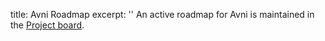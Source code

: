 title: Avni Roadmap
excerpt: ''
An active roadmap for Avni is maintained in the [Project board](https://github.com/orgs/avniproject/projects/2/views/7).
